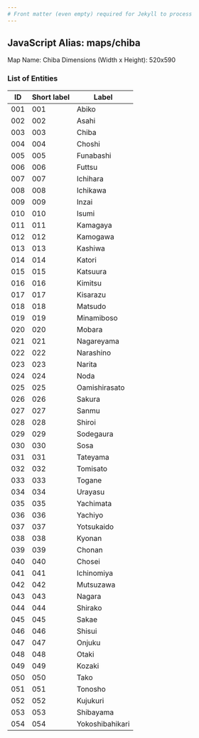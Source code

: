 ```yaml
---
# Front matter (even empty) required for Jekyll to process
---
```


## JavaScript Alias: maps/chiba

Map Name: Chiba
Dimensions (Width x Height): 520x590





### List of Entities

ID | Short label | Label
---|---|---|
001|001|Abiko
002|002|Asahi
003|003|Chiba
004|004|Choshi
005|005|Funabashi
006|006|Futtsu
007|007|Ichihara
008|008|Ichikawa
009|009|Inzai
010|010|Isumi
011|011|Kamagaya
012|012|Kamogawa
013|013|Kashiwa
014|014|Katori
015|015|Katsuura
016|016|Kimitsu
017|017|Kisarazu
018|018|Matsudo
019|019|Minamiboso
020|020|Mobara
021|021|Nagareyama
022|022|Narashino
023|023|Narita
024|024|Noda
025|025|Oamishirasato
026|026|Sakura
027|027|Sanmu
028|028|Shiroi
029|029|Sodegaura
030|030|Sosa
031|031|Tateyama
032|032|Tomisato
033|033|Togane
034|034|Urayasu
035|035|Yachimata
036|036|Yachiyo
037|037|Yotsukaido
038|038|Kyonan
039|039|Chonan
040|040|Chosei
041|041|Ichinomiya
042|042|Mutsuzawa
043|043|Nagara
044|044|Shirako
045|045|Sakae
046|046|Shisui
047|047|Onjuku
048|048|Otaki
049|049|Kozaki
050|050|Tako
051|051|Tonosho
052|052|Kujukuri
053|053|Shibayama
054|054|Yokoshibahikari